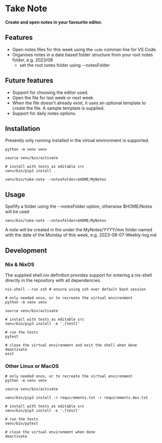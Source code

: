 # Take Note
**Create and open notes in your favourite editor.**

## Features

- Open notes files for this week using the `code` comman line for VS Code.
- Organises notes in a date based folder structure from your root notes folder, e.g. 2023/08
    - set the root notes folder using --notesFolder

## Future features
- Support for choosing the editor used.
- Open the file for last week or next week.
- When the file doesn't already exist, it uses an optional template to create the file. A sample template is supplied.
- Support for daily notes options.


## Installation

Presently only running installed in the virtual environment is supported.

```
python -m venv venv 

source venv/bin/activate

# install with tests as editable src
venv/bin/pip3 install .

venv/bin/take-note --notesFolder=$HOME/MyNotes
```

## Usage

Spefify a folder using the --notesFolder option, otherwise $HOME/Notes will be used

```
venv/bin/take-note --notesFolder=$HOME/MyNotes
```

A note will be created in the under the MyNotes/YYYY/mm folder named with the date of the Monday of this week, e.g. 2023-08-07-Weekly-log.md



## Development

### Nix & NixOS

The supplied shell.nix definition provides support for entering a nix-shell directly in the repository with all dependencies.

````
nix-shell --run zsh # ensure using zsh over default bash session

# only needed once, or to recreate the virtual environment
python -m venv venv 

source venv/bin/activate

# install with tests as editable src
venv/bin/pip3 install -e '.[test]'

# run the tests
pytest

# close the virtual environment and exit the shell when done
deactivate
exit
````


### Other Linux or MacOS

````
# only needed once, or to recreate the virtual environment
python -m venv venv 

source venv/bin/activate

venv/bin/pip3 install -r requirements.txt -r requirements.dev.txt

# install with tests as editable src
venv/bin/pip3 install -e '.[test]'

# run the tests
venv/bin/pytest

# close the virtual environment when done
deactivate
````
